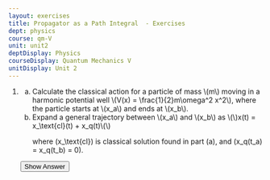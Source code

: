 ```yaml
---
layout: exercises
title: Propagator as a Path Integral  - Exercises
dept: physics
course: qm-V
unit: unit2
deptDisplay: Physics
courseDisplay: Quantum Mechanics V
unitDisplay: Unit 2
---
```

<ol>
<li> <div class="exercise">  <ol type="a">
<li> Calculate the classical action for a particle of mass \(m\) moving in a harmonic potential well \(V(x) = \frac{1}{2}m\omega^2 x^2\), where the particle starts at \(x_a\) and ends at \(x_b\).
</li>
<li> Expand a general trajectory between \(x_a\) and \(x_b\) as 
\(\)x(t) = x_\text{cl}(t) + x_q(t)\(\)

where \(x_\text{cl}\) is classical solution found in part (a), and \(x_q(t_a) = x_q(t_b) = 0\).
</li></ol>

<div class="answerBox"> 
 <button onclick="myFunction('answer9')" class="answerButton">Show Answer</button> 
 <div  id='answer9' class="answer" >

</div> 
 </div>



</div> </li></ol>

